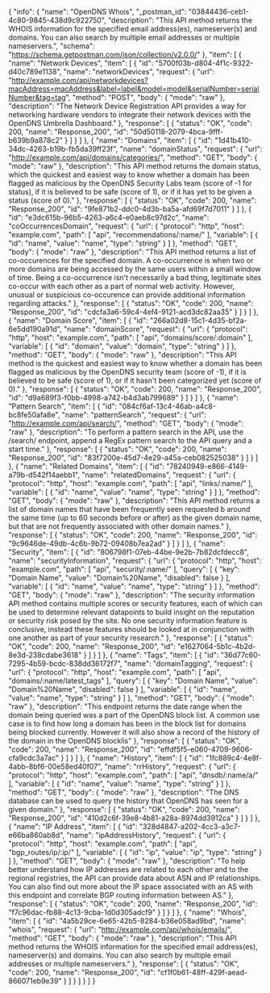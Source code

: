 {
  "info": {
    "name": "OpenDNS Whois",
    "_postman_id": "03844436-ceb1-4c80-9845-438d9c922750",
    "description": "This API method returns the WHOIS information for the specified email address(es), nameserver(s) and domains. You can also search by multiple email addresses or multiple nameservers.",
    "schema": "https://schema.getpostman.com/json/collection/v2.0.0/"
  },
  "item": [
    {
      "name": "Network Devices",
      "item": [
        {
          "id": "5700f03b-d804-4f1c-9322-d40c789e1138",
          "name": "networkDevices",
          "request": {
            "url": "http://example.com/api/networkdevices?macAddress=macAddress&label=label&model=model&serialNumber=serialNumber&tag=tag",
            "method": "POST",
            "body": {
              "mode": "raw"
            },
            "description": "The Network Device Registration API provides a way for networking hardware vendors to integrate their network devices with the OpenDNS Umbrella Dashboard."
          },
          "response": [
            {
              "status": "OK",
              "code": 200,
              "name": "Response_200",
              "id": "50d50118-2079-4bca-9fff-b639b9a878c2"
            }
          ]
        }
      ]
    },
    {
      "name": "Domains",
      "item": [
        {
          "id": "1d41b410-34dc-4263-b19b-fb5da39ff23f",
          "name": "domainStatus",
          "request": {
            "url": "http://example.com/api/domains/categories/",
            "method": "GET",
            "body": {
              "mode": "raw"
            },
            "description": "This API method returns the domain status, which the quickest and easiest way to know whether a domain has been flagged as malicious by the OpenDNS Security Labs team (score of -1 for status), if it is believed to be safe (score of 1), or if it has yet to be given a status (score of 0)."
          },
          "response": [
            {
              "status": "OK",
              "code": 200,
              "name": "Response_200",
              "id": "9fe871b2-ddc0-4d3b-ba5a-afd69f7d7011"
            }
          ]
        },
        {
          "id": "e3dc615b-96b5-4263-a6c4-e0aeb8c97d2c",
          "name": "coOccurrencesDomain",
          "request": {
            "url": {
              "protocol": "http",
              "host": "example.com",
              "path": [
                "api",
                "recommendations/:name/"
              ],
              "variable": [
                {
                  "id": "name",
                  "value": "name",
                  "type": "string"
                }
              ]
            },
            "method": "GET",
            "body": {
              "mode": "raw"
            },
            "description": "This API method returns a list of co-occurences for the specified domain. A co-occurrence is when two or more domains are being accessed by the same users within a small window of time. Being a co-occurrence isn't necessarily a bad thing, legitimate sites co-occur with each other as a part of normal web activity. However, unusual or suspicious co-occurence can provide additional information regarding attacks."
          },
          "response": [
            {
              "status": "OK",
              "code": 200,
              "name": "Response_200",
              "id": "cdcfa3a6-59c4-4ef4-9121-acd3dc82aa35"
            }
          ]
        }
      ]
    },
    {
      "name": "Domain Score",
      "item": [
        {
          "id": "266a02d8-15c1-4d35-bf2a-6e5dd190a91d",
          "name": "domainScore",
          "request": {
            "url": {
              "protocol": "http",
              "host": "example.com",
              "path": [
                "api",
                "domains/score/:domain"
              ],
              "variable": [
                {
                  "id": "domain",
                  "value": "domain",
                  "type": "string"
                }
              ]
            },
            "method": "GET",
            "body": {
              "mode": "raw"
            },
            "description": "This API method is the quickest and easiest way to know whether a domain has been flagged as malicious by the OpenDNS security team (score of -1), if it is believed to be safe (score of 1), or if it hasn't been categorized yet (score of 0)."
          },
          "response": [
            {
              "status": "OK",
              "code": 200,
              "name": "Response_200",
              "id": "d9a689f3-f0bb-4998-a742-b4d3ab799689"
            }
          ]
        }
      ]
    },
    {
      "name": "Pattern Search",
      "item": [
        {
          "id": "084cf6af-13c4-46ab-a4c8-bc8fe50afa8e",
          "name": "patternSearch",
          "request": {
            "url": "http://example.com/api/search/",
            "method": "GET",
            "body": {
              "mode": "raw"
            },
            "description": "To perform a pattern search in the API, use the /search/ endpoint, append a RegEx pattern search to the API query and a start time."
          },
          "response": [
            {
              "status": "OK",
              "code": 200,
              "name": "Response_200",
              "id": "83f7200e-45d7-4e29-a45a-ceb082525038"
            }
          ]
        }
      ]
    },
    {
      "name": "Related Domains",
      "item": [
        {
          "id": "78240949-e866-4149-a79b-d542f14aebb1",
          "name": "relatedDomains",
          "request": {
            "url": {
              "protocol": "http",
              "host": "example.com",
              "path": [
                "api",
                "links/:name/"
              ],
              "variable": [
                {
                  "id": "name",
                  "value": "name",
                  "type": "string"
                }
              ]
            },
            "method": "GET",
            "body": {
              "mode": "raw"
            },
            "description": "This API method returns a list of domain names that have been frequently seen requested b around the same time (up to 60 seconds before or after) as the given domain name, but that are not frequently associated with other domain names."
          },
          "response": [
            {
              "status": "OK",
              "code": 200,
              "name": "Response_200",
              "id": "9c9646de-49db-4c6b-9b72-09408b7ea2ad"
            }
          ]
        }
      ]
    },
    {
      "name": "Security",
      "item": [
        {
          "id": "806798f1-07eb-44be-9e2b-7b82dcfdecc8",
          "name": "securityInformation",
          "request": {
            "url": {
              "protocol": "http",
              "host": "example.com",
              "path": [
                "api",
                "security/:name/"
              ],
              "query": [
                {
                  "key": "Domain Name",
                  "value": "Domain%20Name",
                  "disabled": false
                }
              ],
              "variable": [
                {
                  "id": "name",
                  "value": "name",
                  "type": "string"
                }
              ]
            },
            "method": "GET",
            "body": {
              "mode": "raw"
            },
            "description": "The security information API method contains multiple scores or security features, each of which can be used to determine relevant datapoints to build insight on the reputation or security risk posed by the site. No one security information feature is conclusive, instead these features should be looked at in conjunction with one another as part of your security research."
          },
          "response": [
            {
              "status": "OK",
              "code": 200,
              "name": "Response_200",
              "id": "e1627064-5b1c-4b2d-8e3d-238cdabe3618"
            }
          ]
        }
      ]
    },
    {
      "name": "Tags",
      "item": [
        {
          "id": "36d77c60-7295-4b59-bcdc-838dd36172f7",
          "name": "domainTagging",
          "request": {
            "url": {
              "protocol": "http",
              "host": "example.com",
              "path": [
                "api",
                "domains/:name/latest_tags"
              ],
              "query": [
                {
                  "key": "Domain Name",
                  "value": "Domain%20Name",
                  "disabled": false
                }
              ],
              "variable": [
                {
                  "id": "name",
                  "value": "name",
                  "type": "string"
                }
              ]
            },
            "method": "GET",
            "body": {
              "mode": "raw"
            },
            "description": "This endpoint returns the date range when the domain being queried was a part of the OpenDNS block list. A common use case is to find how long a domain has been in the block list for domains being blocked currently. However it will also show a record of the history of the domain in the OpenDNS blocklis"
          },
          "response": [
            {
              "status": "OK",
              "code": 200,
              "name": "Response_200",
              "id": "effdf5f5-e060-4709-9606-cfa9cdc3a7ac"
            }
          ]
        }
      ]
    },
    {
      "name": "History",
      "item": [
        {
          "id": "1fc889c4-4e8f-4abb-8bf6-00e58ed40f07",
          "name": "rrHistory",
          "request": {
            "url": {
              "protocol": "http",
              "host": "example.com",
              "path": [
                "api",
                "dnsdb/:name/a/"
              ],
              "variable": [
                {
                  "id": "name",
                  "value": "name",
                  "type": "string"
                }
              ]
            },
            "method": "GET",
            "body": {
              "mode": "raw"
            },
            "description": "The DNS database can be used to query the history that OpenDNS has seen for a given domain."
          },
          "response": [
            {
              "status": "OK",
              "code": 200,
              "name": "Response_200",
              "id": "410d2c6f-39e8-4b81-a28a-8974dd3912ca"
            }
          ]
        }
      ]
    },
    {
      "name": "IP Address",
      "item": [
        {
          "id": "328d4847-a202-4cc3-a3c7-e66ba860ab8d",
          "name": "ipAddressHistory",
          "request": {
            "url": {
              "protocol": "http",
              "host": "example.com",
              "path": [
                "api",
                "bgp_routes/ip/:ip/"
              ],
              "variable": [
                {
                  "id": "ip",
                  "value": "ip",
                  "type": "string"
                }
              ]
            },
            "method": "GET",
            "body": {
              "mode": "raw"
            },
            "description": "To help better understand how IP addresses are related to each other and to the regional registries, the API can provide data about ASN and IP relationships. You can also find out more about the IP space associated with an AS with this endpoint and correlate BGP routing information between AS."
          },
          "response": [
            {
              "status": "OK",
              "code": 200,
              "name": "Response_200",
              "id": "f7c96dac-fb88-4c13-9cba-1d0d305adcf9"
            }
          ]
        }
      ]
    },
    {
      "name": "Whois",
      "item": [
        {
          "id": "4a5b29ce-6e65-42b5-8284-b36e058ad9bd",
          "name": "whois",
          "request": {
            "url": "http://example.com/api/whois/emails/",
            "method": "GET",
            "body": {
              "mode": "raw"
            },
            "description": "This API method returns the WHOIS information for the specified email address(es), nameserver(s) and domains. You can also search by multiple email addresses or multiple nameservers."
          },
          "response": [
            {
              "status": "OK",
              "code": 200,
              "name": "Response_200",
              "id": "cf1f0b61-48ff-429f-aead-866071eb9e39"
            }
          ]
        }
      ]
    }
  ]
}